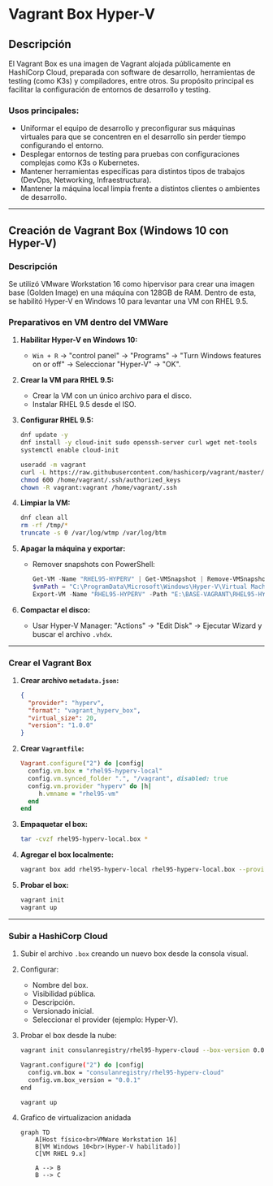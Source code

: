 # Vagrant Box Hyper-V  

## Descripción  

El Vagrant Box es una imagen de Vagrant alojada públicamente en HashiCorp Cloud, preparada con software de desarrollo, herramientas de testing (como K3s) y compiladores, entre otros. Su propósito principal es facilitar la configuración de entornos de desarrollo y testing.  

### Usos principales:  
- Uniformar el equipo de desarrollo y preconfigurar sus máquinas virtuales para que se concentren en el desarrollo sin perder tiempo configurando el entorno.  
- Desplegar entornos de testing para pruebas con configuraciones complejas como K3s o Kubernetes.  
- Mantener herramientas específicas para distintos tipos de trabajos (DevOps, Networking, Infraestructura).  
- Mantener la máquina local limpia frente a distintos clientes o ambientes de desarrollo.  

---

## Creación de Vagrant Box (Windows 10 con Hyper-V)  

### Descripción  
Se utilizó VMware Workstation 16 como hipervisor para crear una imagen base (Golden Image) en una máquina con 128GB de RAM. Dentro de esta, se habilitó Hyper-V en Windows 10 para levantar una VM con RHEL 9.5.  

### Preparativos en VM dentro del VMWare
1. **Habilitar Hyper-V en Windows 10:**  
    - `Win + R` → "control panel" → "Programs" → "Turn Windows features on or off" → Seleccionar "Hyper-V" → "OK".  

2. **Crear la VM para RHEL 9.5:**  
    - Crear la VM con un único archivo para el disco.  
    - Instalar RHEL 9.5 desde el ISO.  

3. **Configurar RHEL 9.5:**  
    ```bash  
    dnf update -y  
    dnf install -y cloud-init sudo openssh-server curl wget net-tools  
    systemctl enable cloud-init  

    useradd -m vagrant  
    curl -L https://raw.githubusercontent.com/hashicorp/vagrant/master/keys/vagrant.pub -o /home/vagrant/.ssh/authorized_keys  
    chmod 600 /home/vagrant/.ssh/authorized_keys  
    chown -R vagrant:vagrant /home/vagrant/.ssh  
    ```  

4. **Limpiar la VM:**  
    ```bash  
    dnf clean all  
    rm -rf /tmp/*  
    truncate -s 0 /var/log/wtmp /var/log/btm  
    ```  

5. **Apagar la máquina y exportar:**  
    - Remover snapshots con PowerShell:  
      ```powershell  
      Get-VM -Name "RHEL95-HYPERV" | Get-VMSnapshot | Remove-VMSnapshot  
      $vmPath = "C:\ProgramData\Microsoft\Windows\Hyper-V\Virtual Machines"  
      Export-VM -Name "RHEL95-HYPERV" -Path "E:\BASE-VAGRANT\RHEL95-HYPERV"  
      ```  

6. **Compactar el disco:**  
    - Usar Hyper-V Manager: "Actions" → "Edit Disk" → Ejecutar Wizard y buscar el archivo `.vhdx`.  

---

### Crear el Vagrant Box  

1. **Crear archivo `metadata.json`:**  
    ```json  
    {  
      "provider": "hyperv",  
      "format": "vagrant_hyperv_box",  
      "virtual_size": 20,  
      "version": "1.0.0"  
    }  
    ```  

2. **Crear `Vagrantfile`:**  
    ```ruby  
    Vagrant.configure("2") do |config|  
      config.vm.box = "rhel95-hyperv-local"  
      config.vm.synced_folder ".", "/vagrant", disabled: true  
      config.vm.provider "hyperv" do |h|  
         h.vmname = "rhel95-vm"  
      end  
    end  
    ```  

3. **Empaquetar el box:**  
    ```bash  
    tar -cvzf rhel95-hyperv-local.box *  
    ```  

4. **Agregar el box localmente:**  
    ```bash  
    vagrant box add rhel95-hyperv-local rhel95-hyperv-local.box --provider=hyperv  
    ```  

5. **Probar el box:**  
    ```bash  
    vagrant init  
    vagrant up  
    ```  

---

### Subir a HashiCorp Cloud  

1. Subir el archivo `.box` creando un nuevo box desde la consola visual.  
2. Configurar:  
    - Nombre del box.  
    - Visibilidad pública.  
    - Descripción.  
    - Versionado inicial.  
    - Seleccionar el provider (ejemplo: Hyper-V).  

3. Probar el box desde la nube:  
    ```bash  
    vagrant init consulanregistry/rhel95-hyperv-cloud --box-version 0.0.1  

    Vagrant.configure("2") do |config|  
      config.vm.box = "consulanregistry/rhel95-hyperv-cloud"  
      config.vm.box_version = "0.0.1"  
    end  

    vagrant up  
    ```  
4. Grafico de virtualizacion anidada
    ```mermaid
    graph TD
        A[Host físico<br>VMWare Workstation 16]
        B[VM Windows 10<br>(Hyper-V habilitado)]
        C[VM RHEL 9.x]

        A --> B
        B --> C
    ```
